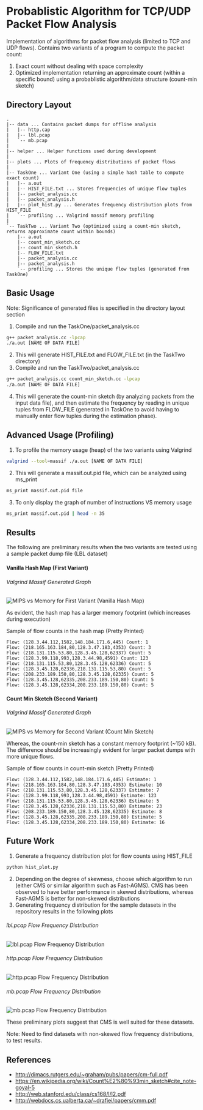 # Probablistic Algorithm for TCP/UDP Packet Flow Analysis 

Implementation of algorithms for packet flow analysis (limited to TCP and UDP flows).
Contains two variants of a program to compute the packet count:
1. Exact count without dealing with space complexity
2. Optimized implementation returning an approximate count (within a specific bound) using a probablistic algorithm/data structure (count-min sketch)


## Directory Layout
```
.
|-- data ... Contains packet dumps for offline analysis
|   |-- http.cap
|   |-- lbl.pcap
|   `-- mb.pcap
|
|-- helper ... Helper functions used during development
|   
|-- plots ... Plots of frequency distributions of packet flows
|   
|-- TaskOne ... Variant One (using a simple hash table to compute exact count)
|   |-- a.out
|   |-- HIST_FILE.txt ... Stores frequencies of unique flow tuples
|   |-- packet_analysis.cc
|   |-- packet_analysis.h
|   |-- plot_hist.py ... Generates frequency distribution plots from HIST_FILE
|   `-- profiling ... Valgrind massif memory profiling
|
`-- TaskTwo ... Variant Two (optimized using a count-min sketch, returns approximate count within bounds)
    |-- a.out
    |-- count_min_sketch.cc
    |-- count_min_sketch.h
    |-- FLOW_FILE.txt
    |-- packet_analysis.cc
    |-- packet_analysis.h
    `-- profiling ... Stores the unique flow tuples (generated from TaskOne)
```
## Basic Usage
Note: Significance of generated files is specified in the directory layout section
1. Compile and run the TaskOne/packet_analysis.cc
```Bash
g++ packet_analysis.cc -lpcap
./a.out [NAME OF DATA FILE]
```
2. This will generate HIST_FILE.txt and FLOW_FILE.txt (in the TaskTwo directory)
3. Compile and run the TaskTwo/packet_analysis.cc
```Bash
g++ packet_analysis.cc count_min_sketch.cc -lpcap
./a.out [NAME OF DATA FILE]
```
4. This will generate the count-min sketch (by analyzing packets from the input data file), and then estimate the frequency by reading in unique tuples from FLOW_FILE (generated in TaskOne to avoid having to manually enter flow tuples during the estimation phase).

## Advanced Usage (Profiling)
1. To profile the memory usage (heap) of the two variants using Valgrind
```Bash
valgrind --tool=massif ./a.out [NAME OF DATA FILE]
```
2. This will generate a massif.out.pid file, which can be analyzed using ms_print
```Bash
ms_print massif.out.pid file
```
3. To only display the graph of number of instructions VS memory usage
```Bash
ms_print massif.out.pid | head -n 35
```

## Results
The following are preliminary results when the two variants are tested using a sample packet dump file (LBL dataset)

#### Vanilla Hash Map (First Variant)

###### Valgrind Massif Generated Graph

![MIPS vs Memory for First Variant (Vanilla Hash Map)](https://raw.githubusercontent.com/bhaprayan/PacketFlowAnalysis/master/assets/img/TaskOne_LBL_Memory_Profile.png)

As evident, the hash map has a larger memory footprint (which increases during execution) 

Sample of flow counts in the hash map (Pretty Printed)

```
Flow: (128.3.44.112,1582,148.184.171.6,445) Count: 1
Flow: (218.165.163.184,80,128.3.47.183,4353) Count: 3
Flow: (218.131.115.53,80,128.3.45.128,62337) Count: 5
Flow: (128.3.99.118,993,128.3.44.98,4591) Count: 123
Flow: (218.131.115.53,80,128.3.45.128,62336) Count: 5
Flow: (128.3.45.128,62336,218.131.115.53,80) Count: 5
Flow: (208.233.189.150,80,128.3.45.128,62335) Count: 5
Flow: (128.3.45.128,62335,208.233.189.150,80) Count: 5
Flow: (128.3.45.128,62334,208.233.189.150,80) Count: 5
```

#### Count Min Sketch (Second Variant)

###### Valgrind Massif Generated Graph

![MIPS vs Memory for Second Variant (Count Min Sketch)](https://raw.githubusercontent.com/bhaprayan/PacketFlowAnalysis/master/assets/img/TaskTwo_LBL_Profiling.png)

Whereas, the count-min sketch has a constant memory footprint (~150 kB). The difference should be increasingly evident for larger packet dumps with more unique flows.

Sample of flow counts in count-min sketch (Pretty Printed)
```
Flow: (128.3.44.112,1582,148.184.171.6,445) Estimate: 1
Flow: (218.165.163.184,80,128.3.47.183,4353) Estimate: 10
Flow: (218.131.115.53,80,128.3.45.128,62337) Estimate: 7
Flow: (128.3.99.118,993,128.3.44.98,4591) Estimate: 123
Flow: (218.131.115.53,80,128.3.45.128,62336) Estimate: 5
Flow: (128.3.45.128,62336,218.131.115.53,80) Estimate: 23
Flow: (208.233.189.150,80,128.3.45.128,62335) Estimate: 8
Flow: (128.3.45.128,62335,208.233.189.150,80) Estimate: 5
Flow: (128.3.45.128,62334,208.233.189.150,80) Estimate: 16
```

## Future Work
1. Generate a frequency distribution plot for flow counts using HIST_FILE
```Bash
python hist_plot.py
```
2. Depending on the degree of skewness, choose which algorithm to run (either CMS or similar algorithm such as Fast-AGMS). CMS has been observed to have better performance in skewed distributions, whereas Fast-AGMS is better for non-skewed distributions
3. Generating frequency distribution for the sample datasets in the repository results in the following plots

###### lbl.pcap Flow Frequency Distribution
![lbl.pcap Flow Frequency Distribution](https://raw.githubusercontent.com/bhaprayan/PacketFlowAnalysis/master/plots/lbl_pcap_hist.png)

###### http.pcap Flow Frequency Distribution
![http.pcap Flow Frequency Distribution](https://raw.githubusercontent.com/bhaprayan/PacketFlowAnalysis/master/plots/http_pcap_hist.png)

###### mb.pcap Flow Frequency Distribution
![mb.pcap Flow Frequency Distribution](https://raw.githubusercontent.com/bhaprayan/PacketFlowAnalysis/master/plots/mb_pcap_hist.png)

These preliminary plots suggest that CMS is well suited for these datasets.

Note: Need to find datasets with non-skewed flow frequency distributions, to test results.

## References
* http://dimacs.rutgers.edu/~graham/pubs/papers/cm-full.pdf
* https://en.wikipedia.org/wiki/Count%E2%80%93min_sketch#cite_note-goyal-5
* http://web.stanford.edu/class/cs168/l/l2.pdf
* http://webdocs.cs.ualberta.ca/~drafiei/papers/cmm.pdf
